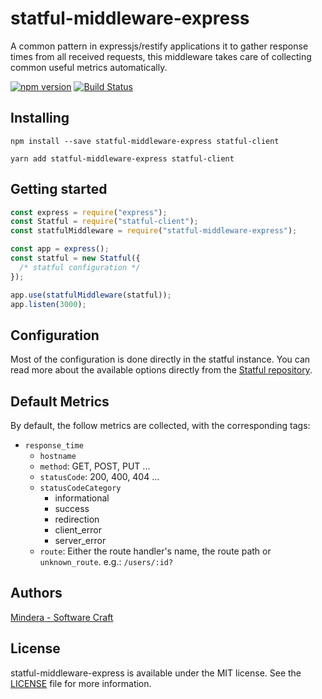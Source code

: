 # statful-middleware-express

A common pattern in expressjs/restify applications it to gather response times from all received requests, this middleware takes care of collecting common useful metrics automatically.

[![npm version](https://badge.fury.io/js/statful-middleware-express.svg)](https://badge.fury.io/js/statful-middleware-express) [![Build Status](https://travis-ci.org/statful/statful-middleware-express.svg?branch=master)](https://travis-ci.org/statful/statful-middleware-express)

## Installing

```shell
npm install --save statful-middleware-express statful-client
```

```shell
yarn add statful-middleware-express statful-client
```

## Getting started

```js
const express = require("express");
const Statful = require("statful-client");
const statfulMiddleware = require("statful-middleware-express");

const app = express();
const statful = new Statful({
  /* statful configuration */
});

app.use(statfulMiddleware(statful));
app.listen(3000);
```

## Configuration

Most of the configuration is done directly in the statful instance. You can read more about the available options directly from the [Statful repository](https://github.com/statful/statful-client-nodejs#global-configuration).

## Default Metrics

By default, the follow metrics are collected, with the corresponding tags:

- `response_time`
  - `hostname`
  - `method`: GET, POST, PUT ...
  - `statusCode`: 200, 400, 404 ...
  - `statusCodeCategory`
    - informational
    - success
    - redirection
    - client_error
    - server_error
  - `route`: Either the route handler's name, the route path or `unknown_route`. e.g.: `/users/:id?`

## Authors

[Mindera - Software Craft](https://github.com/Mindera)

## License

statful-middleware-express is available under the MIT license. See the [LICENSE](https://raw.githubusercontent.com/statful/statful-middleware-express/master/LICENSE.md) file for more information.
